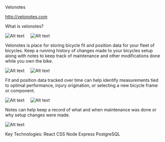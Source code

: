 Velonotes

http://velonotes.com

What is velonotes?

![Alt text](./readme-images/landing_page.png "Screen Shots")&nbsp;&nbsp;&nbsp;&nbsp;
![Alt text](./readme-images/gallery_page.png "Screen Shots")

Velonotes is place for storing bicycle fit and position data for your fleet of bicycles.
Keep a running history of changes made to your bicycles setup along with notes to keep track of maintenance and other modifications done while you own the bike. 

![Alt text](./readme-images/add_bike_page.png "Screen Shots")&nbsp;&nbsp;&nbsp;&nbsp;
![Alt text](./readme-images/bike_detail_page.png "Screen Shots")

Fit and position data tracked over time can help identify measurements tied to optimal performance, injury origination, or selecting a new bicycle frame or component.

![Alt text](./readme-images/add_position_page.png "Screen Shots")&nbsp;&nbsp;&nbsp;&nbsp;
![Alt text](./readme-images/add_note_page.png "Screen Shots")

Notes can help keep a record of what and when maintenance was done or why setup changes were made.

![Alt text](./readme-images/grid_page.png "Screen Shots")

Key Technologies:
React 
CSS
Node
Express
PostgreSQL
